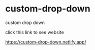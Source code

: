 # custom-drop-down
custom drop down


click this link to see website

https://custom-drop-down.netlify.app/
